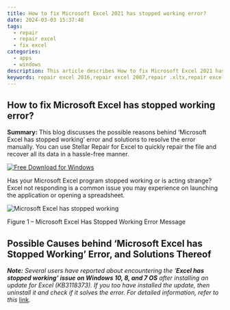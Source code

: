 ```yaml
---
title: How to fix Microsoft Excel 2021 has stopped working error?
date: 2024-03-03 15:37:48
tags: 
  - repair
  - repair excel
  - fix excel
categories: 
  - apps
  - windows
description: This article describes How to fix Microsoft Excel 2021 has stopped working error?
keywords: repair excel 2016,repair excel 2007,repair .xltx,repair excel 2019
---
```


## How to fix Microsoft Excel has stopped working error?

**Summary:** This blog discusses the possible reasons behind ‘Microsoft Excel has stopped working’ error and solutions to resolve the error manually. You can use Stellar Repair for Excel to quickly repair the file and recover all its data in a hassle-free manner.

[![Free Download for Windows](https://www.stellarinfo.com/images/free-download-windows.png)](https://tools.techidaily.com/stellardata-recovery/repaire-for-excel/ "Free Download for Windows")

Has your Microsoft Excel program stopped working or is acting strange? Excel not responding is a common issue you may experience on launching the application or opening a spreadsheet.

![Microsoft Excel has stopped working](https://cdn-cmlep.nitrocdn.com/DLSjJVyzoVcUgUSBlgyEUoGMDKLbWXQr/assets/images/optimized/rev-2658c43/www.stellarinfo.com/blog/wp-content/uploads/2017/07/Excel-has-stopped-working.jpg)

Figure 1 – Microsoft Excel Has Stopped Working Error Message

## **Possible Causes behind ‘Microsoft Excel has Stopped Working’ Error, and Solutions Thereof**

_**Note:** Several users have reported about encountering the ‘_**_Excel has stopped working’ issue on Windows 10, 8, and 7 OS_** _after installing an update for Excel (KB3118373). If you too have installed the update, then uninstall it and check if it solves the error. For detailed information, refer to this_ [link](https://docs.microsoft.com/en-us/office/troubleshoot/excel/excel-has-stopped-working-error)_._



<ins class="adsbygoogle"
     style="display:block"
     data-ad-client="ca-pub-7571918770474297"
     data-ad-slot="8358498916"
     data-ad-format="auto"
     data-full-width-responsive="true"></ins>